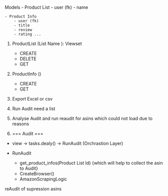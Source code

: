 

Models
    - Product List
        - user (fk)
        - name
     
    - Product Info
        - user (fk)
        - title
        - review
        - rating ...


1. ProductList (List Name ): Viewset
    - CREATE 
    - DELETE 
    - GET

2. ProductInfo ()
    - CREATE 
    - GET

3. Export Excel or csv

4. Run Audit need a list 

5. Analyse Audit and run reaudit for asins which could not load due to reasons


6. === Audit ===

- view -> tasks.dealy() -> RunAudit (Orchrastion Layer)

- RunAudit
    - get_product_infos(Product List Id) {which will help to collect the asin to Audit}
    - CreateBrowser()
    -  AmazonScrapingLogic


reAudit of supression asins